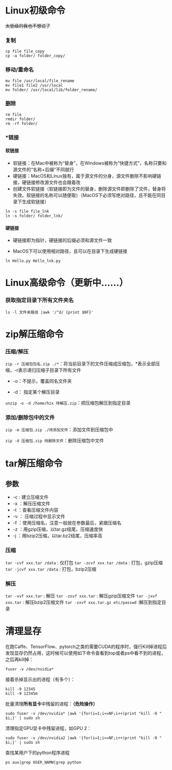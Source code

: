 # Linux初级命令

~~太低级的我也不想说了~~

### 复制

```shell
cp file file_copy
cp -a folder/ folder_copy/
```

### 移动/重命名

```shell
mv file /usr/local/file_rename
mv file1 file2 /usr/local
mv folder/ /usr/local/lib/folder_rename/
```

### 删除

```shell
rm file
rmdir folder/
rm -rf folder/
```

### *链接

#### 软链接

- 软链接：在Mac中被称为“替身”，在Windows被称为“快捷方式”，名称只要和源文件的“名称+后缀“不同就行
- 硬链接：MacOS和Linux独有，属于源文件的分身，源文件删除不影响硬链接，硬链接修改源文件也会跟着改
- 创建文件软链接（软链接即为文件的替身，删除源文件即删除了文件，替身将失效。软链接的名称可以随便取）（MacOS下必须写绝对路径，且不能在同目录下生成软链接）

```shell
ln -s file file_lnk
ln -s folder/ folder_lnk/
```

#### 硬链接

- 硬链接即为指针，硬链接的后缀必须和源文件一致

- MacOS下可以使用相对路径，且可以在目录下生成硬链接

```shell
ln Hello.py Hello_lnk.py
```



# Linux高级命令（更新中......）

### 获取指定目录下所有文件夹名

```shell
ls -l 文件夹路径 |awk '/^d/ {print $NF}'
```





# zip解压缩命令

### 压缩/解压

`zip -r 压缩包包名.zip ./*`：将当前目录下的文件压缩成压缩包，*表示全部压缩，-r表示递归压缩子目录下所有文件

- -o：不提示，覆盖同名文件夹

- -d： 指定某个解压目录

`unzip -o -d /home/hzx 待解压.zip`：把压缩包解压到指定目录

### 添加/删除包中的文件

`zip -m 压缩包.zip ./待添加文件`：添加文件到压缩包中

`zip -d 压缩包.zip 待删除文件`：删除压缩包中文件



# tar解压缩命令

## 参数

- -c : 建立压缩文件
- -x ：解压压缩文件
- -t ：查看压缩文件内容
- -v ： 压缩过程中显示文件
- -f ：使用压缩名，注意一般放在参数最后，紧跟压缩名
- -z ：用gzip压缩，以tar.gz结尾，压缩速度快
- -j ：用bzip2压缩，以tar.bz2结尾，压缩率高

### 压缩
`tar -cvf xxx.tar /data` : 仅打包
`tar -zcvf xxx.tar /data` : 打包，gzip压缩
`tar -jcvf xxx.tar /data` : 打包，bzip2压缩

### 解压
`tar -xvf xxx.tar` : 解压
`tar -zxvf xxx.tar` : 解压gzip压缩文件
`tar -jxvf xxx.tar` : 解压bzip2压缩文件
`tar -zxvf xxx.tar.gz etc/passwd` :解压到指定目录

# 清理显存

在跑Caffe、TensorFlow、pytorch之类的需要CUDA的程序时，强行Kill掉进程后发现显存仍然占用，这时候可以使用如下命令查看到top或者ps中看不到的进程，之后再kill掉：

```shell
fuser -v /dev/nvidia*
```

接着杀掉显示出的进程（有多个）：

```shell
kill -9 12345
kill -9 12345m
```


批量清理**所有显卡**中残留的进程：**（危险操作）**

```shell
sudo fuser -v /dev/nvidia* |awk '{for(i=1;i<=NF;i++)print "kill -9 " $i;}' | sudo sh
```

清理指定GPU显卡中残留进程，如GPU 2：

```shell
sudo fuser -v /dev/nvidia2 |awk '{for(i=1;i<=NF;i++)print "kill -9 " $i;}' | sudo sh
```

查找某用户下的python程序进程

```shell
ps aux|grep USER_NAMW|grep python
```

